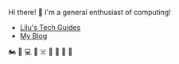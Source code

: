 Hi there! 👋 I'm a general enthusiast of computing!

- [Lilu's Tech Guides](https://www.yuque.com/u28650077/lilu-tech)
- [My Blog](https://github.com/clown-0726/blogs)

🏍️ 🥾 💻 👾 ☠️ 🥁 🎹 🎸 🐐

<!--
**clown-0726/clown-0726** is a ✨ _special_ ✨ repository because its `README.md` (this file) appears on your GitHub profile.

Here are some ideas to get you started:

- 🔭 I’m currently working on ...
- 🌱 I’m currently learning ...
- 👯 I’m looking to collaborate on ...
- 🤔 I’m looking for help with ...
- 💬 Ask me about ...
- 📫 How to reach me: ...
- 😄 Pronouns: ...
- ⚡ Fun fact: ...
-->
